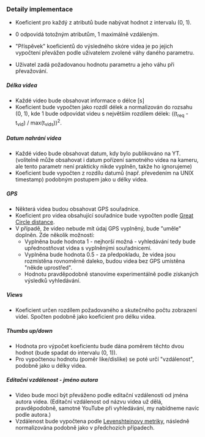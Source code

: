 ### Detaily implementace
* Koeficient pro každý z atributů bude nabývat hodnot z intervalu (0, 1).

* 0 odpovídá totožným atributům, 1 maximálně vzdáleným.

* "Příspěvek" koeficientů do výsledného skóre videa je po jejich vypočtení převážen podle uživatelem zvolené váhy daného
parametru.

* Uživatel zadá požadovanou hodnotu parametru a jeho váhu při převažování.

##### Délka videa
* Každé video bude obsahovat informace o délce [s]
* Koeficient bude vypočten jako rozdíl délek a normalizován do rozsahu (0, 1), kde 1 bude odpovídat videu s největším
  rozdílem délek: ((t<sub>req</sub> - t<sub>vid</sub>) / max(t<sub>vids</sub>))<sup>2</sup>.
  
##### Datum nahrání videa
* Každé video bude obsahovat datum, kdy bylo publikováno na YT. (volitelně může obsahovat i datum pořízení samotného
  videa na kameru, ale tento parametr není prakticky nikde vyplněn, takže ho ignorujeme)
* Koeficient bude vypočten z rozdílu datumů (např. převedením na UNIX timestamp) podobným postupem jako u délky videa.

##### GPS
* Některá videa budou obsahovat GPS souřadnice.
* Koeficient pro videa obsahující souřadnice bude vypočten podle 
  [Great Circle distance](https://en.wikipedia.org/wiki/Great-circle_distance#Computational_formulas).
* V případě, že video nebude mít údaj GPS vyplněný, bude "uměle" doplněn. Zde několik možností: 
  * Vyplněna bude hodnota 1 - nejhorší možná - vyhledávání tedy bude upřednostňovat videa s vyplněnými souřadnicemi.
  * Vyplněna bude hodnota 0.5 - za předpokladu, že videa jsou rozmístěna rovnoměrně daleko, budou videa bez GPS
    umístěna "někde uprostřed".
  * Hodnotu pravděpodobně stanovíme experimentálně podle získaných výsledků vyhledávání.


##### Views
* Koeficient určen rozdílem požadovaného a skutečného počtu zobrazení videí. Spočten podobně jako koeficient pro délku 
  videa.

##### Thumbs up/down
* Hodnota pro výpočet koeficientu bude dána poměrem těchto dvou hodnot (bude spadat do intervalu (0, 1)).
* Pro vypočtenou hodnotu (poměr like/dislike) se poté určí "vzdálenost", podobně jako u délky videa.

##### Editační vzdálenost - jméno autora
* Video bude moci být převáženo podle editační vzdálenosti od jména autora videa. (Editační vzdálenost od názvu videa
  už dělá, pravděpodobně, samotné YouTube při vyhledávání, my nabídneme navíc podle autora.)
* Vzdálenost bude vypočtena podle [Levenshteinovy metriky](https://en.wikipedia.org/wiki/Levenshtein_distance), následně
  normalizována podobně jako v předchozích případech.